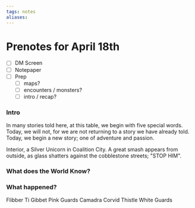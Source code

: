 ```yaml
---
tags: notes
aliases:
---
```


# Prenotes for April 18th
- [ ] DM Screen
- [ ] Notepaper
- [ ] Prep
	- [ ] maps?
	- [ ] encounters / monsters?
	- [ ] intro / recap?

### Intro

In many stories told here, at this table, we begin with five special words. Today, we will not, for we are not returning to a story we have already told. Today, we begin a new story; one of adventure and passion. 

Interior, a Silver Unicorn in Coalition City. A great smash appears from outside, as glass shatters against the cobblestone streets; "STOP HIM".

### What does the World Know?

### What happened?

Flibber Ti Gibbet
Pink Guards
Camadra
Corvid
Thistle
White Guards